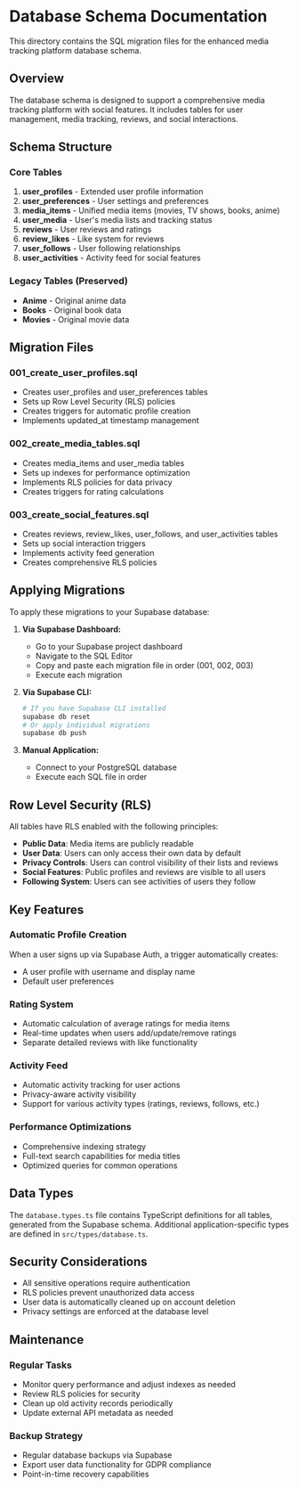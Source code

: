 # Database Schema Documentation

This directory contains the SQL migration files for the enhanced media tracking platform database schema.

## Overview

The database schema is designed to support a comprehensive media tracking platform with social features. It includes tables for user management, media tracking, reviews, and social interactions.

## Schema Structure

### Core Tables

1. **user_profiles** - Extended user profile information
2. **user_preferences** - User settings and preferences
3. **media_items** - Unified media items (movies, TV shows, books, anime)
4. **user_media** - User's media lists and tracking status
5. **reviews** - User reviews and ratings
6. **review_likes** - Like system for reviews
7. **user_follows** - User following relationships
8. **user_activities** - Activity feed for social features

### Legacy Tables (Preserved)

- **Anime** - Original anime data
- **Books** - Original book data
- **Movies** - Original movie data

## Migration Files

### 001_create_user_profiles.sql

- Creates user_profiles and user_preferences tables
- Sets up Row Level Security (RLS) policies
- Creates triggers for automatic profile creation
- Implements updated_at timestamp management

### 002_create_media_tables.sql

- Creates media_items and user_media tables
- Sets up indexes for performance optimization
- Implements RLS policies for data privacy
- Creates triggers for rating calculations

### 003_create_social_features.sql

- Creates reviews, review_likes, user_follows, and user_activities tables
- Sets up social interaction triggers
- Implements activity feed generation
- Creates comprehensive RLS policies

## Applying Migrations

To apply these migrations to your Supabase database:

1. **Via Supabase Dashboard:**

   - Go to your Supabase project dashboard
   - Navigate to the SQL Editor
   - Copy and paste each migration file in order (001, 002, 003)
   - Execute each migration

2. **Via Supabase CLI:**

   ```bash
   # If you have Supabase CLI installed
   supabase db reset
   # Or apply individual migrations
   supabase db push
   ```

3. **Manual Application:**
   - Connect to your PostgreSQL database
   - Execute each SQL file in order

## Row Level Security (RLS)

All tables have RLS enabled with the following principles:

- **Public Data**: Media items are publicly readable
- **User Data**: Users can only access their own data by default
- **Privacy Controls**: Users can control visibility of their lists and reviews
- **Social Features**: Public profiles and reviews are visible to all users
- **Following System**: Users can see activities of users they follow

## Key Features

### Automatic Profile Creation

When a user signs up via Supabase Auth, a trigger automatically creates:

- A user profile with username and display name
- Default user preferences

### Rating System

- Automatic calculation of average ratings for media items
- Real-time updates when users add/update/remove ratings
- Separate detailed reviews with like functionality

### Activity Feed

- Automatic activity tracking for user actions
- Privacy-aware activity visibility
- Support for various activity types (ratings, reviews, follows, etc.)

### Performance Optimizations

- Comprehensive indexing strategy
- Full-text search capabilities for media titles
- Optimized queries for common operations

## Data Types

The `database.types.ts` file contains TypeScript definitions for all tables, generated from the Supabase schema. Additional application-specific types are defined in `src/types/database.ts`.

## Security Considerations

- All sensitive operations require authentication
- RLS policies prevent unauthorized data access
- User data is automatically cleaned up on account deletion
- Privacy settings are enforced at the database level

## Maintenance

### Regular Tasks

- Monitor query performance and adjust indexes as needed
- Review RLS policies for security
- Clean up old activity records periodically
- Update external API metadata as needed

### Backup Strategy

- Regular database backups via Supabase
- Export user data functionality for GDPR compliance
- Point-in-time recovery capabilities
